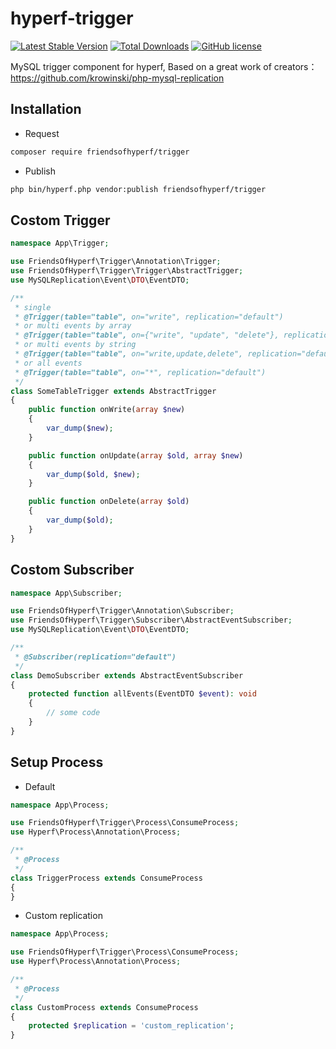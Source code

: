 # hyperf-trigger

[![Latest Stable Version](https://poser.pugx.org/friendsofhyperf/trigger/version.png)](https://packagist.org/packages/friendsofhyperf/trigger)
[![Total Downloads](https://poser.pugx.org/friendsofhyperf/trigger/d/total.png)](https://packagist.org/packages/friendsofhyperf/trigger)
[![GitHub license](https://img.shields.io/github/license/friendsofhyperf/trigger)](https://github.com/friendsofhyperf/trigger)

MySQL trigger component for hyperf, Based on a great work of creators：https://github.com/krowinski/php-mysql-replication

## Installation

- Request

```bash
composer require friendsofhyperf/trigger
```

- Publish

```bash
php bin/hyperf.php vendor:publish friendsofhyperf/trigger
```

## Costom Trigger

```php
namespace App\Trigger;

use FriendsOfHyperf\Trigger\Annotation\Trigger;
use FriendsOfHyperf\Trigger\Trigger\AbstractTrigger;
use MySQLReplication\Event\DTO\EventDTO;

/**
 * single
 * @Trigger(table="table", on="write", replication="default")
 * or multi events by array
 * @Trigger(table="table", on={"write", "update", "delete"}, replication="default")
 * or multi events by string
 * @Trigger(table="table", on="write,update,delete", replication="default")
 * or all events
 * @Trigger(table="table", on="*", replication="default")
 */
class SomeTableTrigger extends AbstractTrigger
{
    public function onWrite(array $new)
    {
        var_dump($new);
    }

    public function onUpdate(array $old, array $new)
    {
        var_dump($old, $new);
    }

    public function onDelete(array $old)
    {
        var_dump($old);
    }
}
```

## Costom Subscriber

```php
namespace App\Subscriber;

use FriendsOfHyperf\Trigger\Annotation\Subscriber;
use FriendsOfHyperf\Trigger\Subscriber\AbstractEventSubscriber;
use MySQLReplication\Event\DTO\EventDTO;

/**
 * @Subscriber(replication="default")
 */
class DemoSubscriber extends AbstractEventSubscriber
{
    protected function allEvents(EventDTO $event): void
    {
        // some code
    }
}
```

## Setup Process

- Default

```php
namespace App\Process;

use FriendsOfHyperf\Trigger\Process\ConsumeProcess;
use Hyperf\Process\Annotation\Process;

/**
 * @Process
 */
class TriggerProcess extends ConsumeProcess
{
}
```

- Custom replication

```php
namespace App\Process;

use FriendsOfHyperf\Trigger\Process\ConsumeProcess;
use Hyperf\Process\Annotation\Process;

/**
 * @Process
 */
class CustomProcess extends ConsumeProcess
{
    protected $replication = 'custom_replication';
}
